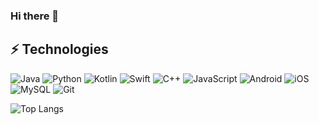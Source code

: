 ### Hi there 👋

## ⚡ Technologies
![Java](https://img.shields.io/badge/-java-red?style=flat-square&logo=java)
![Python](https://img.shields.io/badge/-Python-yellow?style=flat-square&logo=Python)
![Kotlin](https://img.shields.io/badge/-Kotlin-pink?style=flat-square&logo=kotlin)
![Swift](https://img.shields.io/badge/-Swift-eec0c6?style=flat-square&logo=swift)
![C++](https://img.shields.io/badge/-C++-blue?style=flat-square&logo=c)
![JavaScript](https://img.shields.io/badge/-JavaScript-green?style=flat-square&logo=javascript)
![Android](https://img.shields.io/badge/-android-black?style=flat-square&logo=android)
![iOS](https://img.shields.io/badge/-apple-black?style=flat-square&logo=apple)
![MySQL](https://img.shields.io/badge/-MySQL-orange?style=flat-square&logo=mysql)
![Git](https://img.shields.io/badge/-Git-795548?style=flat-square&logo=git)

![Top Langs](https://github-readme-stats.vercel.app/api/top-langs/?username=bumaza&hide=TeX&layout=compact)



<!--
**Bumaza/Bumaza** is a ✨ _special_ ✨ repository because its `README.md` (this file) appears on your GitHub profile.

Here are some ideas to get you started:

- 🔭 I’m currently working on ...
- 🌱 I’m currently learning ...
- 👯 I’m looking to collaborate on ...
- 🤔 I’m looking for help with ...
- 💬 Ask me about ...
- 📫 How to reach me: ...
- 😄 Pronouns: ...
- ⚡ Fun fact: ...
-->
